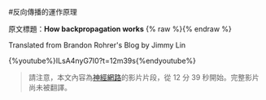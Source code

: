 #反向傳播的運作原理

原文標題：**How backpropagation works** {% raw %}<a id="translateLink"></a>{% endraw %}

Translated from Brandon Rohrer's Blog by Jimmy Lin

{%youtube%}ILsA4nyG7I0?t=12m39s{%endyoutube%}

> 請注意，本文內容為[神經網路](../how_machine_learning_works/how_neural_networks_work.md)的影片片段，從 12 分 39 秒開始。完整影片尚未被翻譯。
